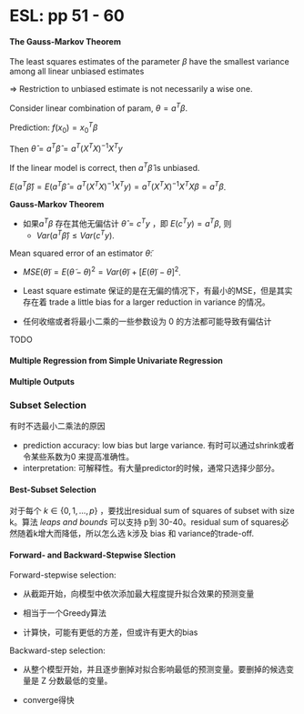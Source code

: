 # ESL: pp 51 - 60

#### The Gauss-Markov Theorem

The least squares estimates of the parameter $\beta$ have the smallest variance among all linear unbiased estimates

=> Restriction to unbiased estimate is not necessarily a wise one.



Consider linear combination of param, $\theta=a^T\beta$.

Prediction: $f(x_0)=x_0^T\beta$

Then $\hat{\theta}=a^T\hat\beta=a^T(X^TX)^{-1}X^Ty$

If the linear model is correct, then $a^T\hat\beta$ is unbiased. 

$E(a^T\hat\beta)=E(a^T\hat\beta=a^T(X^TX)^{-1}X^Ty) = a^T(X^TX)^{-1}X^TX\beta=a^T\beta$.

**Gauss-Markov Theorem**

- 如果$a^T\beta$ 存在其他无偏估计  $\hat{\theta}=c^Ty$ ，即 $E(c^Ty)=a^T\beta$, 则
  - $Var(a^T\hat\beta)\le Var(c^Ty)$.



Mean squared error of an estimator $\tilde\theta$:

- $MSE(\tilde\theta)=E(\tilde{\theta}-\theta)^2=Var(\tilde{\theta})+[E(\tilde{\theta})-\theta]^2$.
- Least square estimate 保证的是在无偏的情况下，有最小的MSE，但是其实存在着 trade a little bias for a larger reduction in variance 的情况。

- 任何收缩或者将最小二乘的一些参数设为 0 的方法都可能导致有偏估计



TODO 

#### Multiple Regression from Simple Univariate Regression

#### Multiple Outputs



### Subset Selection

有时不选最小二乘法的原因

- prediction accuracy: low bias but large variance. 有时可以通过shrink或者令某些系数为0 来提高准确性。
- interpretation: 可解释性。有大量predictor的时候，通常只选择少部分。



#### Best-Subset Selection

对于每个 $k\in\{0,1,...,p\}$ ，要找出residual sum of squares of subset with size k。算法 *leaps and bounds* 可以支持 p到 30-40。residual sum of squares必然随着k增大而降低，所以怎么选 k涉及 bias 和 variance的trade-off.



#### Forward- and Backward-Stepwise Slection

Forward-stepwise selection:

- 从截距开始，向模型中依次添加最大程度提升拟合效果的预测变量

- 相当于一个Greedy算法
- 计算快，可能有更低的方差，但或许有更大的bias

Backward-step selection:

- 从整个模型开始，并且逐步删掉对拟合影响最低的预测变量。要删掉的候选变量是 Z 分数最低的变量。

- converge得快

